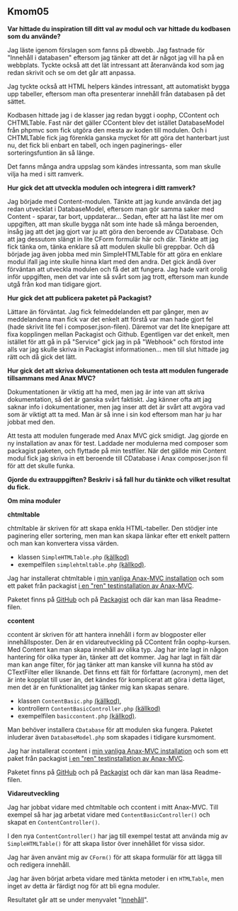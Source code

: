 
<a id='kmom05'>Kmom05</a>
------


**Var hittade du inspiration till ditt val av modul och var hittade du kodbasen som du använde?**

Jag läste igenom förslagen som fanns på dbwebb. Jag fastnade för "Innehåll i databasen" eftersom jag tänker att det är något jag vill ha på en webbplats. Tyckte också att det lät intressant att återanvända kod som jag redan skrivit och se om det går att anpassa. 

Jag tyckte också att HTML helpers kändes intressant, att automatiskt bygga upp tabeller, eftersom man ofta presenterar innehåll från databasen på det sättet.

Kodbasen hittade jag i de klasser jag redan byggt i oophp, CContent och CHTMLTable. Fast när det gäller CContent blev det istället DatabaseModel från phpmvc som fick utgöra den mesta av koden till modulen. Och i CHTMLTable fick jag förenkla ganska mycket för att göra det hanterbart just nu, det fick bli enbart en tabell, och ingen paginerings- eller sorteringsfuntion än så länge.

Det fanns många andra uppslag som kändes intressanta, som man skulle vilja ha med i sitt ramverk.

**Hur gick det att utveckla modulen och integrera i ditt ramverk?**

Jag började med Content-modulen. Tänkte att jag kunde använda det jag redan utvecklat i DatabaseModel, eftersom man gör samma saker med Content - sparar, tar bort, uppdaterar... Sedan, efter att ha läst lite mer om uppgiften, att man skulle bygga nåt som inte hade så många beroenden, insåg jag att det jag gjort var ju att göra den beroende av CDatabase. Och att jag dessutom slängt in lite CForm formulär här och där. Tänkte att jag fick tänka om, tänka enklare så att modulen skulle bli greppbar. Och då började jag även jobba med min SimpleHTMLTable för att göra en enklare modul ifall jag inte skulle hinna klart med den andra. Det gick ändå över förväntan att utveckla modulen och få det att fungera. Jag hade varit orolig inför uppgiften, men det var inte så svårt som jag trott, eftersom man kunde utgå från kod man tidigare gjort. 

**Hur gick det att publicera paketet på Packagist?**

Lättare än förväntat. Jag fick felmeddelanden ett par gånger, men av meddelandena man fick var det enkelt att förstå var man hade gjort fel (hade skrivit lite fel i composer.json-filen). Däremot var det lite knepigare att fixa kopplingen mellan Packagist och Github. Egentligen var det enkelt, men istället för att gå in på "Service" gick jag in på "Webhook" och förstod inte alls var jag skulle skriva in Packagist informationen... men till slut hittade jag rätt och då gick det lätt.  

**Hur gick det att skriva dokumentationen och testa att modulen fungerade tillsammans med Anax MVC?**

Dokumentationen är viktig att ha med, men jag är inte van att skriva dokumentation, så det är ganska svårt faktiskt. Jag känner ofta att jag saknar info i dokumentationer, men jag inser att det är svårt att avgöra vad som är viktigt att ta med. Man är så inne i sin kod eftersom man har ju har jobbat med den.

Att testa att modulen fungerade med Anax MVC gick smidigt. Jag gjorde en ny installation av anax för test. Laddade ner modulerna med composer som packagist paketen, och flyttade på min testfiler. När det gällde min Content modul fick jag skriva in ett beroende till CDatabase i Anax composer.json fil för att det skulle funka. 

**Gjorde du extrauppgiften? Beskriv i så fall hur du tänkte och vilket resultat du fick.**


**Om mina moduler**

**chtmltable**

chtmltable är skriven för att skapa enkla HTML-tabeller. Den stödjer inte paginering eller sortering, men man kan skapa länkar efter ett enkelt pattern och man kan konvertera vissa värden.

*  klassen  `SimpleHTMLTable.php` [(källkod)](source?path=app/src/HTMLTable/SimpleHTMLTable.php) 
*  exempelfilen `simplehtmltable.php` [(källkod)](source?path=kmom05/simplehtmltable.php).

Jag har installerat chtmltable i [min vanliga Anax-MVC installation](simplehtmltable.php)  och som ett paket från packagist [i en "ren" testinstallation av Anax-MVC](http://www.student.bth.se/~maje15/phpmvc/anax-test/webroot/simplehtmltable.php).  

Paketet finns på [GitHub](https://github.com/mariajonsson/chtmltable) och på [Packagist](https://packagist.org/packages/meax/chtmltable) och där kan man läsa Readme-filen.  

**ccontent**

ccontent är skriven för att hantera innehåll i form av blogposter eller innehållsposter. Den är en vidareutveckling på CContent från oophp-kursen. Med Content kan man skapa innehåll av olika typ. Jag har inte lagt in någon hantering för olika typer än, tänker att det kommer. Jag har lagt in fält där man kan ange filter, för jag tänker att man kanske vill kunna ha stöd av CTextFilter eller liknande. Det finns ett fält för författare (acronym), men det är inte kopplat till user än, det kändes för komplicerat att göra i detta läget, men det är en funktionalitet jag tänker mig kan skapas senare.

*  klassen `ContentBasic.php` [(källkod)](source?path=app/src/Content/ContentBasic.php), 
*  kontrollern `ContentBasicController.php` [(källkod)](source?path=app/src/Content/ContentBasicController.php) 
*  exempelfilen `basiccontent.php` [(källkod)](source?path=kmom05/basiccontent.php). 

Man behöver installera `CDatabase` för att modulen ska fungera. Paketet inluderar även `DatabaseModel.php` som skapades i tidigare kursmoment.

Jag har installerat ccontent i [min vanliga Anax-MVC installation](basiccontent.php) och som ett paket från packagist [i en "ren" testinstallation av Anax-MVC](http://www.student.bth.se/~maje15/phpmvc/anax-test/webroot/basiccontent.php).  

Paketet finns på [GitHub](https://github.com/mariajonsson/ccontent) och på [Packagist](https://packagist.org/packages/meax/ccontent) och där kan man läsa Readme-filen.  


**Vidareutveckling**

Jag har jobbat vidare med chtmltable och ccontent i mitt Anax-MVC. Till exempel så har jag arbetat vidare med `ContentBasicController()` och skapat en `ContentController()`. 

I den nya `ContentController()` har jag till exempel testat att använda mig av `SimpleHTMLTable()` för att skapa listor över innehållet för vissa sidor. 

Jag har även använt mig av `CForm()` för att skapa formulär för att lägga till och redigera innehåll. 

Jag har även börjat arbeta vidare med tänkta metoder i en `HTMLTable`, men inget av detta är färdigt nog för att bli egna moduler.  

Resultatet går att se under menyvalet "[Innehåll](content)". 
